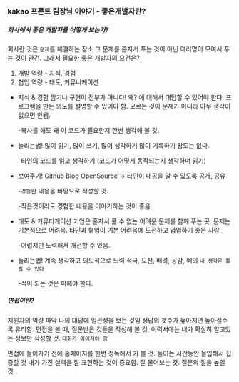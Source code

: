 ### kakao 프론트 팀장님 이야기 - 좋은개발자란?

##### 회사에서 좋은 개발자를 어떻게 보는가?

회사란 것은 `문제`를 해결하는 장소
그 문제를 혼자서 푸는 것이 아닌 여러명이 모여서 푸는 것이 관건. 그래서 필요한 좋은 개발자의 요건은?

1. 개발 역량 - 지식, 경험
2. 협업 역량 - 태도, 커뮤니케이션

- 지식 & 경험
  암기나 구현이 전부가 아니다!
  왜? 에 대해서 대답할 수 있어야 한다.
  프로그램을 만든 의도를 설명할 수 있어야 함.
  모르는 것이 문제가 아니라 아무 생각이 없으면 안됌.

  -복사를 해도 왜 이 코드가 필요한지 한번 생각해 볼 것.

- 늘리는법!
  많이 읽기, 많이 쓰기, 많이 생각하기
  많이 기록하기
  왕도는 없다.

  -타인의 코드를 읽고 생각하기 (코드가 어떻게 동작되는지 생각하며 읽기)

- 보여주기!
  Github
  Blog
  OpenSource ->
  타인이 내공을 알 수 있도록 공개, 공유

  -`경험`한 내용을 바탕으로 작성할 것.

  -작은것이라도 경험한 내용을 이야기하는 것이 좋음.

- 태도 & 커뮤티케이션
  기업은 혼자서 풀 수 없는 어려운 문제를 함께 푸는 곳.
  문제는 기본적으로 어려움.
  타인과 협업이 기본
  어려움에 도전하고 엽업하기 좋은 사람

  -어렵지만 노력해서 개선할 수 있음.

- 늘리는법!
  계속 생각하고 의도적으로 노력
  적극, 도전, 배려, 공감, 예의
  `내 생각은 틀릴 수 있다`

  -적이 되는 것은 피해야 한다.

##### 면접이란?

지원자의 역량 파악
나의 대답에 일관성을 보는 것임
정답의 갯수가 높아지면 높아질수록 유리함.
면접을 볼 때, 질문받은 것들을 작성해 볼 것.
이력서에는 내가 확실히 알고있는 정보만 작성할 것.
`대화가 이어져야 함`

면접에 들어가기 전에 홈페이지를 한번 정독해서 가 볼 것.
들이는 시간동안 몰입해서 집중할 것
내가 가진 실력을 잘 표현하는 것이 중요함.
잘 물어보는 것. 질문의 질을 높일 것.
